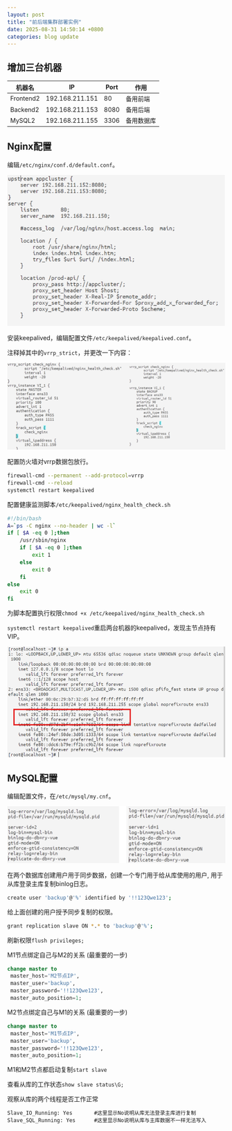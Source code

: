 ```yaml
---
layout: post
title: "前后端集群部署实例"
date: 2025-08-31 14:50:14 +0800
categories: blog update
---
```


## 增加三台机器

|机器名|IP|Port|作用|
|---|---|---|---|
|Frontend2|192.168.211.151|80|备用前端|
|Backend2|192.168.211.153|8080|备用后端|
|MySQL2|192.168.211.155|3306|备用数据库|

## Nginx配置

编辑`/etc/nginx/conf.d/default.conf`。

![Nginx](/assets/images/250831-nginx.png)

安装keepalived，编辑配置文件`/etc/keepalived/keepalived.conf`。

注释掉其中的`vrrp_strict`，并更改一下内容：

![keepalived](/assets/images/250831-keepalived.png)

配置防火墙对vrrp数据包放行。

```bash
firewall-cmd --permanent --add-protocol=vrrp
firewall-cmd --reload
systemctl restart keepalived
```

配置健康监测脚本`/etc/keepalived/nginx_health_check.sh`

```bash
#!/bin/bash
A=`ps -C nginx --no-header | wc -l`
if [ $A -eq 0 ];then
    /usr/sbin/nginx
    if [ $A -eq 0 ];then
        exit 1
    else
        exit 0
    fi
else
    exit 0
fi
```

为脚本配置执行权限`chmod +x /etc/keepalived/nginx_health_check.sh`

`systemctl restart keepalived`重启两台机器的keepalived，发现主节点持有VIP。

![VIP](/assets/images/250831-vip.png)

## MySQL配置

编辑配置文件，在`/etc/mysql/my.cnf`。

![MySQL](/assets/images/250831-mysql.png)

在两个数据库创建用户用于同步数据，创建一个专门用于给从库使用的用户, 用于从库登录主库复制binlog日志。

```bash
create user 'backup'@'%' identified by '!!123Qwe123';
```

给上面创建的用户授予同步复制的权限。

```bash
grant replication slave ON *.* to 'backup'@'%';
```

刷新权限`flush privileges;`

M1节点绑定自己与M2的关系 (最重要的一步)

```sql
change master to
 master_host='M2节点IP',
 master_user='backup',
 master_password='!!123Qwe123',
 master_auto_position=1;
```

M2节点绑定自己与M1的关系 (最重要的一步)

```sql
change master to
 master_host='M1节点IP',
 master_user='backup',
 master_password='!!123Qwe123',
 master_auto_position=1;
```

M1和M2节点都启动复制`start slave`

查看从库的工作状态`show slave status\G;`

观察从库的两个线程是否工作正常

```sql
Slave_IO_Running: Yes       #这里显示No说明从库无法登录主库进行复制
Slave_SQL_Running: Yes      #这里显示No说明从库与主库数据不一样无法写入
```
